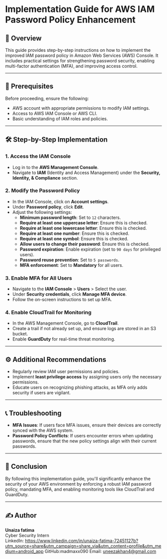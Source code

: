# Implementation Guide for AWS IAM Password Policy Enhancement

## 📌 Overview
This guide provides step-by-step instructions on how to implement the improved IAM password policy in Amazon Web Services (AWS) Console. It includes practical settings for strengthening password security, enabling multi-factor authentication (MFA), and improving access control.

---

## 🔐 Prerequisites
Before proceeding, ensure the following:
- AWS account with appropriate permissions to modify IAM settings.
- Access to AWS IAM Console or AWS CLI.
- Basic understanding of IAM roles and policies.

---

## 🛠 Step-by-Step Implementation

### 1. **Access the IAM Console**
   - Log in to the **AWS Management Console**.
   - Navigate to **IAM** (Identity and Access Management) under the **Security, Identity, & Compliance** section.

### 2. **Modify the Password Policy**
   - In the IAM Console, click on **Account settings**.
   - Under **Password policy**, click **Edit**.
   - Adjust the following settings:
     - **Minimum password length**: Set to `12` characters.
     - **Require at least one uppercase letter**: Ensure this is checked.
     - **Require at least one lowercase letter**: Ensure this is checked.
     - **Require at least one number**: Ensure this is checked.
     - **Require at least one symbol**: Ensure this is checked.
     - **Allow users to change their password**: Ensure this is checked.
     - **Password expiration**: Enable expiration (set to `90 days` for privileged users).
     - **Password reuse prevention**: Set to `5 passwords`.
     - **MFA enforcement**: Set to **Mandatory** for all users.

### 3. **Enable MFA for All Users**
   - Navigate to the **IAM Console** > **Users** > Select the user.
   - Under **Security credentials**, click **Manage MFA device**.
   - Follow the on-screen instructions to set up MFA.

### 4. **Enable CloudTrail for Monitoring**
   - In the AWS Management Console, go to **CloudTrail**.
   - Create a trail if not already set up, and ensure logs are stored in an S3 bucket.
   - Enable **GuardDuty** for real-time threat monitoring.

---

## ⚙️ Additional Recommendations
- Regularly review IAM user permissions and policies.
- Implement **least privilege access** by assigning users only the necessary permissions.
- Educate users on recognizing phishing attacks, as MFA only adds security if users are vigilant.

---

## 📞 Troubleshooting
- **MFA Issues**: If users face MFA issues, ensure their devices are correctly synced with the AWS system.
- **Password Policy Conflicts**: If users encounter errors when updating passwords, ensure that the new policy settings align with their current passwords.

---

## 📎 Conclusion
By following this implementation guide, you'll significantly enhance the security of your AWS environment by enforcing a robust IAM password policy, mandating MFA, and enabling monitoring tools like CloudTrail and GuardDuty.

---

## ✍️ Author
**Unaiza fatima**  
Cyber Security Intern  
LinkedIn: https://www.linkedin.com/in/unaiza-fatima-72451127b?utm_source=share&utm_campaign=share_via&utm_content=profile&utm_medium=android_app
GitHub:madmaxx090
Email: uneezakhan4@gmail.com
